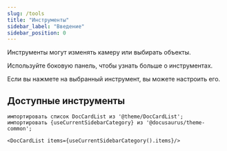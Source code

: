 ```yaml
---
slug: /tools
title: "Инструменты"
sidebar_label: "Введение"
sidebar_position: 0
---
```



Инструменты могут изменять камеру или выбирать объекты.

Используйте боковую панель, чтобы узнать больше о инструментах.

Если вы нажмете на выбранный инструмент, вы можете настроить его.

## Доступные инструменты

```mdx-code-block
импортировать список DocCardList из '@theme/DocCardList';
импортировать {useCurrentSidebarCategory} из '@docusaurus/theme-common';

<DocCardList items={useCurrentSidebarCategory().items}/>
```
